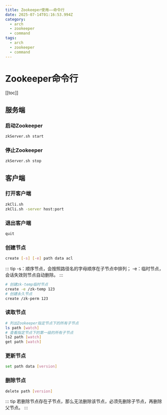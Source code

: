 ```yaml
---
title: Zookeeper使用——命令行
date: 2025-07-14T01:16:53.994Z
category:
  - arch
  - zookeeper
  - command
tags:
  - arch
  - zookeeper
  - command
---
```


# Zookeeper命令行
[[toc]]

## 服务端

### 启动Zookeeper
```bash
zkServer.sh start
```

### 停止Zookeeper
```bash
zkServer.sh stop
```

## 客户端
### 打开客户端
```bash
zkCli.sh
zkCli.sh -server host:port
```

### 退出客户端
```bash
quit
```

### 创建节点
```bash
create [-s] [-e] path data acl
```
::: tip
-s：顺序节点，会按照路径名的字母顺序在子节点中排列；
-e：临时节点，会话失效则节点自动删除。
:::

```bash
# 创建zk-temp临时节点
create -e /zk-temp 123
# 创建永久节点
create /zk-perm 123
```

### 读取节点
```bash
# 列出Zookeeper指定节点下的所有子节点
ls path [watch]
# 查看指定节点下的第一级的所有子节点
ls2 path [watch]
get path [watch] 
```

### 更新节点
```bash
set path data [version]
```

### 删除节点

```bash
delete path [version]
```
::: tip
若删除节点存在子节点，那么无法删除该节点，必须先删除子节点，再删除父节点。
:::




